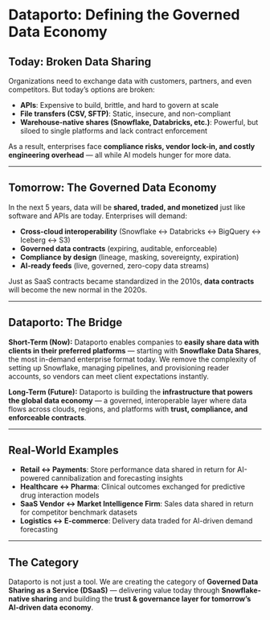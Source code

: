 # Dataporto: Defining the Governed Data Economy

## Today: Broken Data Sharing

Organizations need to exchange data with customers, partners, and even competitors.
But today’s options are broken:

- **APIs**: Expensive to build, brittle, and hard to govern at scale
- **File transfers (CSV, SFTP)**: Static, insecure, and non-compliant
- **Warehouse-native shares (Snowflake, Databricks, etc.)**: Powerful, but siloed to single platforms and lack contract enforcement

As a result, enterprises face **compliance risks, vendor lock-in, and costly engineering overhead** — all while AI models hunger for more data.

---

## Tomorrow: The Governed Data Economy

In the next 5 years, data will be **shared, traded, and monetized** just like software and APIs are today.
Enterprises will demand:

- **Cross-cloud interoperability** (Snowflake ↔ Databricks ↔ BigQuery ↔ Iceberg ↔ S3)
- **Governed data contracts** (expiring, auditable, enforceable)
- **Compliance by design** (lineage, masking, sovereignty, expiration)
- **AI-ready feeds** (live, governed, zero-copy data streams)

Just as SaaS contracts became standardized in the 2010s, **data contracts** will become the new normal in the 2020s.

---

## Dataporto: The Bridge

**Short-Term (Now):**
Dataporto enables companies to **easily share data with clients in their preferred platforms** — starting with **Snowflake Data Shares**, the most in-demand enterprise format today.
We remove the complexity of setting up Snowflake, managing pipelines, and provisioning reader accounts, so vendors can meet client expectations instantly.

**Long-Term (Future):**
Dataporto is building the **infrastructure that powers the global data economy** — a governed, interoperable layer where data flows across clouds, regions, and platforms with **trust, compliance, and enforceable contracts**.

---

## Real-World Examples

- **Retail ↔ Payments**: Store performance data shared in return for AI-powered cannibalization and forecasting insights
- **Healthcare ↔ Pharma**: Clinical outcomes exchanged for predictive drug interaction models
- **SaaS Vendor ↔ Market Intelligence Firm**: Sales data shared in return for competitor benchmark datasets
- **Logistics ↔ E-commerce**: Delivery data traded for AI-driven demand forecasting

---

## The Category

Dataporto is not just a tool.
We are creating the category of **Governed Data Sharing as a Service (DSaaS)** — delivering value today through **Snowflake-native sharing** and building the **trust & governance layer for tomorrow’s AI-driven data economy**.
